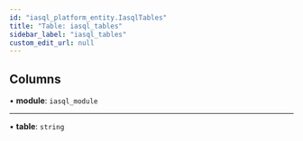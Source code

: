 ```yaml
---
id: "iasql_platform_entity.IasqlTables"
title: "Table: iasql_tables"
sidebar_label: "iasql_tables"
custom_edit_url: null
---
```


## Columns

• **module**: `iasql_module`

___

• **table**: `string`

